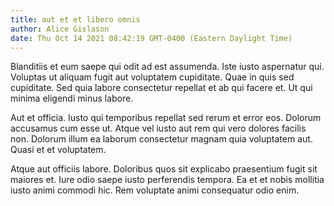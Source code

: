```yaml
---
title: aut et et libero omnis
author: Alice Gislason
date: Thu Oct 14 2021 08:42:19 GMT-0400 (Eastern Daylight Time)
---
```

Blanditiis et eum saepe qui odit ad est assumenda. Iste iusto aspernatur qui. Voluptas ut aliquam fugit aut voluptatem cupiditate. Quae in quis sed cupiditate. Sed quia labore consectetur repellat et ab qui facere et. Ut qui minima eligendi minus labore.

 Aut et officia. Iusto qui temporibus repellat sed rerum et error eos. Dolorum accusamus cum esse ut. Atque vel iusto aut rem qui vero dolores facilis non. Dolorum illum ea laborum consectetur magnam quia voluptatem aut. Quasi et et voluptatem.

 Atque aut officiis labore. Doloribus quos sit explicabo praesentium fugit sit maiores et. Iure odio saepe iusto perferendis tempora. Ea et et nobis mollitia iusto animi commodi hic. Rem voluptate animi consequatur odio enim.